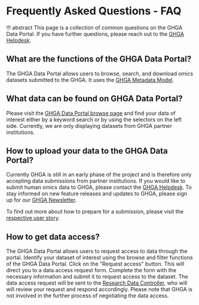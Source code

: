 # Frequently Asked Questions - FAQ

!!! abstract
    This page is a collection of common questions on the GHGA Data Portal. If you have further questions, please reach out to the [GHGA Helpdesk](mailto:contact@ghga.de).


## What are the functions of the GHGA Data Portal?

The GHGA Data Portal allows users to browse, search, and download omics datasets submitted to the GHGA. It uses the [GHGA Metadata Model](metadata/overview.md).

## What data can be found on GHGA Data Portal?

Please visit the [GHGA Data Portal browse page](https://data.ghga.de/browse) and find your data of interest either by a keyword search or by using the selectors on the left side. Currently, we are only displaying datasets from GHGA partner institutions.

## How to upload your data to the GHGA Data Portal?

Currently GHGA is still in an early phase of the project and is therefore only accepting data submissions from partner institutions. If you would like to submit human omics data to GHGA, please contact the [GHGA Helpdesk](mailto:contact@ghga.de). To stay informed on new feature releases and updates to GHGA, please sign up for our [GHGA Newsletter](https://tbaa572aa.emailsys1a.net/23/6075/28001ae512/subscribe/form.html?_g=1646818058). 

To find out more about how to prepare for a submission, please visit the [respective user story](user_stories/submission/submitting_data.md).

## How to get data access?

The GHGA Data Portal allows users to request access to data through the portal. Identify your dataset of interest using the browse and filter functions of the GHGA Data Portal. Click on the "Request access" button. This will direct you to a data access request form. Complete the form with the necessary information and submit it to request access to the dataset. The data access request will be sent to the [Research Data Controller](glossary/glossary.md#research-data-controller-rdc), who will will review your request and respond accordingly. Please note that GHGA is not involved in the further process of negotiating the data access.